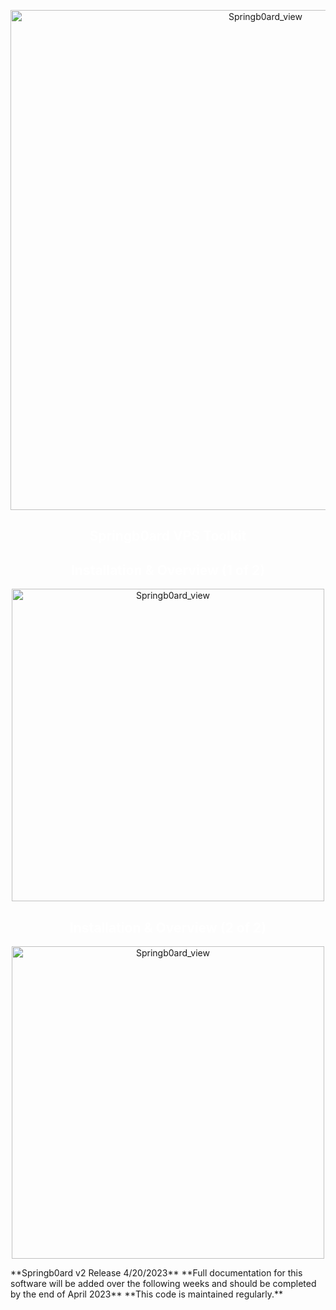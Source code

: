 <p align="center">
  <a href="https://github.com/LanceTreyark/Springb0ard">
  <img width="800" alt="Springb0ard_view" src="https://media.treyark.com/wp-content/uploads/2023/04/Slide1.jpg">
  </a>
</p>
<section style="color: white; text-align: center;">
<h1 style="color: white; text-align: center;" >Springb0ard VPS Toolkit</h1>

   <h2 style="color: white; text-align: center;" >Installation & Overview (1 of 2)</h2>
    <p align="center">
  <a href="https://www.youtube.com/watch?v=_u6wALtU9zs" target="_blank">
  <img width="500" alt="Springb0ard_view" src="https://media.treyark.com/wp-content/uploads/2023/04/4.27.23_AA.png">
  </a>
</p>
<h2 style="color: white; text-align: center;" >Installation & Overview (2 of 2)</h2>
<p align="center">
  <a href="https://www.youtube.com/watch?v=Kz5WJSpwF08" target="_blank">
  <img width="500" alt="Springb0ard_view" src="https://media.treyark.com/wp-content/uploads/2023/04/4.27.23_BB-1.png">
  </a>
</p>
</section>
**Springb0ard v2 Release 4/20/2023**
**Full documentation for this software will be added over the following weeks and should be completed by the end of April 2023**
**This code is maintained regularly.**